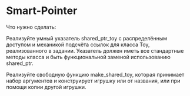 # Smart-Pointer


Что нужно сделать:

Реализуйте умный указатель shared_ptr_toy с распределённым доступом и механикой подсчёта ссылок для класса Toy, реализованного в задании. Указатель должен иметь все стандартные методы класса и быть функциональной заменой использованию shared_ptr<Toy>. 
  
  
Реализуйте свободную функцию make_shared_toy, которая принимает набор аргументов и конструирует игрушку или от названия, или при помощи копии другой игрушки.
